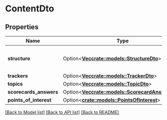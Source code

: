 # ContentDto

## Properties

Name | Type | Description | Notes
------------ | ------------- | ------------- | -------------
**structure** | Option<[**Vec<crate::models::StructureDto>**](StructureDto.md)> | A list of the agenda of each part of the call. | [optional]
**trackers** | Option<[**Vec<crate::models::TrackerDto>**](TrackerDto.md)> |  | [optional]
**topics** | Option<[**Vec<crate::models::TopicDto>**](TopicDto.md)> |  | [optional]
**scorecards_answers** | Option<[**Vec<crate::models::ScorecardAnswerDto>**](ScorecardAnswerDto.md)> |  | [optional]
**points_of_interest** | Option<[**crate::models::PointsOfInterest**](PointsOfInterest.md)> |  | [optional]

[[Back to Model list]](../README.md#documentation-for-models) [[Back to API list]](../README.md#documentation-for-api-endpoints) [[Back to README]](../README.md)


